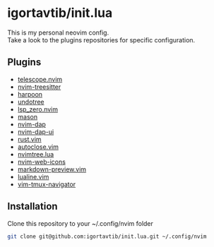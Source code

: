 # igortavtib/init.lua 

This is my personal neovim config. </br>
Take a look to the plugins repositories for specific configuration.

## Plugins

- [telescope.nvim](https://github.com/nvim-telescope/telescope.nvim)
- [nvim-treesitter](https://github.com/nvim-treesitter/nvim-treesitter)
- [harpoon](https://github.com/ThePrimeagen/harpoon)
- [undotree](https://github.com/mbbill/undotree)
- [lsp_zero.nvim](https://github.com/VonHeikemen/lsp-zero.nvim)
- [mason](https://github.com/williamboman/mason.nvim)
- [nvim-dap](https://github.com/mfussenegger/nvim-dap)
- [nvim-dap-ui](https://github.com/rcarriga/nvim-dap-ui)
- [rust.vim](https://github.com/rust-lang/rust.vim)
- [autoclose.vim](https://github.com/m4xshen/autoclose.nvim)
- [nvimtree.lua](https://github.com/nvim-tree/nvim-tree.lua)
- [nvim-web-icons](https://github.com/nvim-tree/nvim-web-devicons)
- [markdown-preview.vim](https://github.com/iamcco/markdown-preview.nvim)
- [lualine.vim](https://github.com/nvim-lualine/lualine.nvim)
- [vim-tmux-navigator](https://github.com/christoomey/vim-tmux-navigator)

## Installation

Clone this repository to your ~/.config/nvim folder

```bash
git clone git@github.com:igortavtib/init.lua.git ~/.config/nvim
